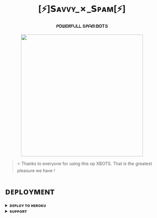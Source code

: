 <h1 align="center"><b>[⚡]𝗦ᴀᴠᴠʏ_✗_𝗦ᴘᴀᴍ[⚡]</b></h1>

<h4 align="center"> ᑭOᗯᗴᖇᖴᑌᒪᒪ Տᑭᗩᗰ ᗷOTՏ </h4>

<p align="center"><a href="https://t.me/about_ranavanshi_divy"><img src="" width="400"></a></p>


> ⭐️ Thanks to everyone for using this op XBOTS. That is the greatest pleasure we have !


# ᴅᴇᴘʟᴏʏᴍᴇɴᴛ


<details>
<summary><b>ᴅᴇᴘʟᴏʏ ᴛᴏ ʜᴇʀᴏᴋᴜ</b></summary>
<br>

[![Deploy](https://www.herokucdn.com/deploy/button.svg)](https://dashboard.heroku.com/new?template=https://github.com/Noob-savvy/SavvyXSpam)

</details>


<details>
<summary><b>sᴜᴘᴘᴏʀᴛ</b></summary>
<br>

<a href="https://t.me/about_ranavanshi_divy"><img src="https://img.shields.io/badge/Join-Telegram%20Channel-red.svg?logo=Telegram"></a>

</details>
